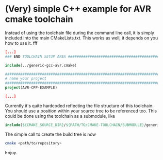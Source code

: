 # (Very) simple C++ example for AVR cmake toolchain

Instead of using the toolchain file during the command line call, it is simply included
into the main CMakeLists.txt. This works as well, it depends on you how to use it.
fff
```cmake
[...]
### END TOOLCHAIN SETUP AREA #############################################

include(../generic-gcc-avr.cmake)

##########################################################################
# name your project
##########################################################################
project(AVR-CPP-EXAMPLE)

[...]
```

Currently it's quite hardcoded reflecting the file structure of this toolchain. You should
use a position within your source tree to be referenced too. This could be done using the
toolchain as a submodule, like 

```cmake
include(${CMAKE_SOURCE_DIR}/${PATH/TO/CMAKE-TOOLCHAIN/SUBMODULE}/generic-gcc-avr.cmake)
```

The simple call to create the build tree is now

```bash
cmake <path/to/repository>
```
Enjoy.

